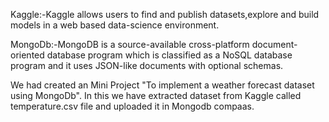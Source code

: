 Kaggle:-Kaggle allows users to find and publish datasets,explore and build models in a web based data-science environment.

MongoDb:-MongoDB is a source-available cross-platform document-oriented database program which is classified as a NoSQL database program and it uses JSON-like documents with optional schemas.

We had created an Mini Project "To implement a weather forecast dataset using MongoDb".
In this we have extracted dataset from Kaggle called temperature.csv file and uploaded it in Mongodb compaas.
